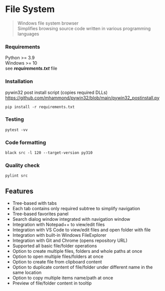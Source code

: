 # File System

> Windows file system browser  
> Simplifies browsing source code written in various programming languages
### Requirements
Python >= 3.9 \
Windows >= 10 \
see ***requirements.txt*** file
### Installation
pywin32 post install script (copies required DLLs) \
https://github.com/mhammond/pywin32/blob/main/pywin32_postinstall.py
```commandline
pip install -r requirements.txt
```
### Testing
```commandline
pytest -vv
```
### Code formatting
```commandline
black src -l 120 --target-version py310
```
### Quality check
```commandline
pylint src
```
## Features

- Tree-based with tabs
- Each tab contains only required subtree to simplify navigation 
- Tree-based favorites panel
- Search dialog window integrated with navigation window
- Integration with Notepad++ to view/edit files
- Integration with VS Code to view/edit files and open folder with file
- Integration with built-in Windows FileExplorer
- Integration with Git and Chrome (opens repository URL)
- Supported all basic file/folder operations
- Option to create multiple files, folders and whole paths at once
- Option to open multiple files/folders at once 
- Option to create file from clipboard content
- Option to duplicate content of file/folder under different name in the same location
- Option to copy multiple items name/path at once
- Preview of file/folder content in tooltip
